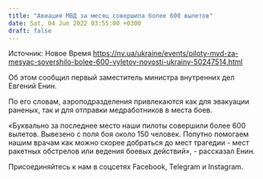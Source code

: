 ```yaml
---
title: "Авиация МВД за месяц совершила более 600 вылетов"
date: Sat, 04 Jun 2022 03:55:00 +0300
draft: false
---
```

Источник: Новое Время https://nv.ua/ukraine/events/piloty-mvd-za-mesyac-sovershilo-bolee-600-vyletov-novosti-ukrainy-50247514.html


Об этом сообщил первый заместитель министра внутренних дел Евгений Енин.

По его словам, аэроподразделения привлекаются как для эвакуации раненых, так и для отправки медработников в места боев.

«Буквально за последнее место наши пилоты совершили более 600 вылетов. Вывезено с поля боя около 150 человек. Попутно помогаем нашим врачам как можно скорее добраться до мест трагедии - мест ракетных обстрелов или ведения боевых действий», - рассказал Енин.

Присоединяйтесь к нам в соцсетях Facebook, Telegram и Instagram.
